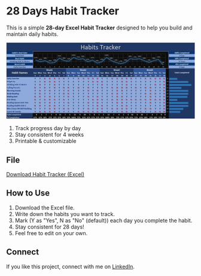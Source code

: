 # 28 Days Habit Tracker

This is a simple **28-day Excel Habit Tracker** designed to help you build and maintain daily habits.

![Habit Tracker Screenshot](https://github.com/kibria-chowdhury/28-Days-Habit-Tracker/blob/main/Habit%20Tracker.jpg)

1. Track progress day by day
2. Stay consistent for 4 weeks  
3. Printable & customizable  

## File
[Download Habit Tracker (Excel)](https://github.com/kibria-chowdhury/28-Days-Habit-Tracker/blob/main/28%20Days%20Habits%20Tracker.xlsx)

## How to Use
1. Download the Excel file.  
2. Write down the habits you want to track.  
3. Mark (Y as "Yes", N as "No" (default)) each day you complete the habit.  
4. Stay consistent for 28 days!
5. Feel free to edit on your own.

## Connect
If you like this project, connect with me on [LinkedIn](https://www.linkedin.com/in/gkchy71/).
